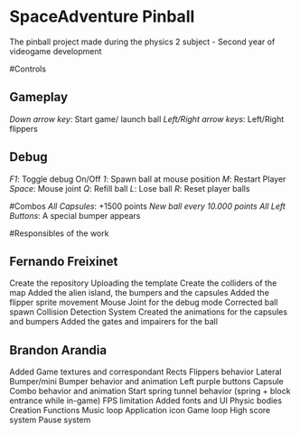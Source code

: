 # SpaceAdventure Pinball
The pinball project made during the physics 2 subject - Second year of videogame development

#Controls
## Gameplay
*Down arrow key*: Start game/ launch ball
*Left/Right arrow keys*: Left/Right flippers
## Debug
*F1*: Toggle debug On/Off
*1*: Spawn ball at mouse position
*M*: Restart Player
*Space*: Mouse joint
*Q*: Refill ball
*L*: Lose ball
*R*: Reset player balls

#Combos
*All Capsules*: +1500 points
*New ball every 10.000 points*
*All Left Buttons*: A special bumper appears

#Responsibles of the work
## Fernando Freixinet

Create the repository
Uploading the template
Create the colliders of the map
Added the alien island, the bumpers and the capsules
Added the flipper sprite movement
Mouse Joint for the debug mode
Corrected ball spawn
Collision Detection System
Created the animations for the capsules and bumpers
Added the gates and impairers for the ball

## Brandon Arandia
Added Game textures and correspondant Rects
Flippers behavior
Lateral Bumper/mini Bumper behavior and animation
Left purple buttons
Capsule Combo behavior and animation
Start spring tunnel behavior (spring + block entrance while in-game)
FPS limitation
Added fonts and UI
Physic bodies Creation Functions
Music loop
Application icon
Game loop
High score system
Pause system



